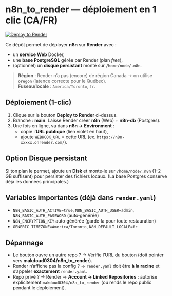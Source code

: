# n8n_to_render — déploiement en 1 clic (CA/FR)

[![Deploy to Render](https://render.com/images/deploy-to-render-button.svg)](https://render.com/deploy?repo=https://github.com/makdoud0304/n8n_to_render)

Ce dépôt permet de déployer **n8n** sur **Render** avec :
- un **service Web** Docker,
- une **base PostgreSQL** gérée par Render (plan *free*),
- (optionnel) un **disque persistant** monté sur `/home/node/.n8n`.

> **Région** : Render n’a pas (encore) de région Canada → on utilise **`oregon`** (latence correcte pour le Québec).  
> **Fuseau/locale** : `America/Toronto`, `fr`.

## Déploiement (1‑clic)
1. Clique sur le bouton **Deploy to Render** ci‑dessus.
2. Branche : **main**. Laisse Render créer **n8n** (Web) + **n8n-db** (Postgres).
3. Une fois en ligne, va dans **n8n → Environment** :
   - copie l’**URL publique** (lien violet en haut),
   - ajoute `WEBHOOK_URL` = cette URL (ex. `https://n8n-xxxxx.onrender.com/`).

## Option Disque persistant
Si ton plan le permet, ajoute un **Disk** et monte‑le sur `/home/node/.n8n` (1–2 GB suffisent) pour persister des fichiers locaux. (La base Postgres conserve déjà les données principales.)

## Variables importantes (déjà dans `render.yaml`)
- `N8N_BASIC_AUTH_ACTIVE=true`, `N8N_BASIC_AUTH_USER=admin`, `N8N_BASIC_AUTH_PASSWORD` (auto‑générée)  
- `N8N_ENCRYPTION_KEY` auto‑générée (garde‑la pour toute restauration)  
- `GENERIC_TIMEZONE=America/Toronto`, `N8N_DEFAULT_LOCALE=fr`

## Dépannage
- Le bouton ouvre un autre repo ? → Vérifie l’URL du bouton (doit pointer vers **makdoud0304/n8n_to_render**).
- Render n’affiche pas la config ? → `render.yaml` doit être **à la racine** et s’appeler **exactement** `render.yaml`.
- Repo privé ? → Render → **Account → Linked Repositories** : autorise explicitement `makdoud0304/n8n_to_render` (ou rends le repo public pendant le déploiement).
